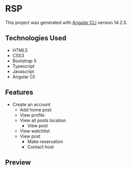 # RSP

This project was generated with [Angular CLI](https://github.com/angular/angular-cli) version 14.2.5.

## Technologies Used
- HTML5
- CSS3
- Bootstrap 5
- Typescript
- Javascript
- Angular Cli

## Features
- Create an account
  - Add home post
  - View profile
  - View all posts location
    - View post
  - View watchlist
  - View post
    - Make reservation
    - Contact host
    
## Preview
